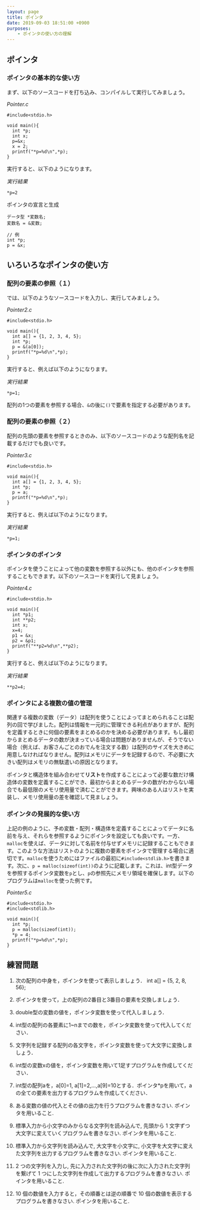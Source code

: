 ```yaml
---
layout: page
title: ポインタ
date: 2019-09-03 18:51:00 +0900
purposes:
    - ポインタの使い方の理解
---
```


ポインタ
--------------

### ポインタの基本的な使い方

まず、以下のソースコードを打ち込み、コンパイルして実行してみましょう。

*Pointer.c*<br>

    #include<stdio.h>

    void main(){
      int *p;
      int x;
      p=&x;
      x = 2;
      printf("*p=%d\n",*p);
    }

実行すると、以下のようになります。

*実行結果*

    *p=2

ポインタの宣言と生成

    データ型 *変数名;
    変数名 = &変数;
    
    // 例
    int *p;
    p = &x;


いろいろなポインタの使い方
----------------------

### 配列の要素の参照（１）

では、以下のようなソースコードを入力し、実行してみましょう。

*Pointer2.c*<br>

    #include<stdio.h>

    void main(){
      int a[] = {1, 2, 3, 4, 5};
      int *p;
      p = &(a[0]);
      printf("*p=%d\n",*p);
    }

実行すると、例えば以下のようになります。

*実行結果*

    *p=1;

配列の1つの要素を参照する場合、`&`の後に`()`で要素を指定する必要があります。


### 配列の要素の参照（２）

配列の先頭の要素を参照するときのみ、以下のソースコードのような配列名を記載するだけでも良いです。

*Pointer3.c*<br>

    #include<stdio.h>

    void main(){
      int a[] = {1, 2, 3, 4, 5};
      int *p;
      p = a;
      printf("*p=%d\n",*p);
    }

実行すると、例えば以下のようになります。

*実行結果*

    *p=1;


### ポインタのポインタ

ポインタを使うことによって他の変数を参照する以外にも、他のポインタを参照することもできます。以下のソースコードを実行して見ましょう。


*Pointer4.c*<br>

    #include<stdio.h>

    void main(){
      int *p1;
      int **p2;
      int x;
      x=4;
      p1 = &x;
      p2 = &p1;
      printf("**p2=%d\n",**p2);
    }

実行すると、例えば以下のようになります。

*実行結果*

    **p2=4;


### ポインタによる複数の値の管理

関連する複数の変数（データ）は配列を使うことによってまとめられることは配列の回で学びました。配列は情報を一元的に管理できる利点がありますが、配列を定義するときに何個の要素をまとめるのかを決める必要があります。もし最初からまとめるデータの数が決まっている場合は問題がありませんが、そうでない場合（例えば、お客さんごとのおでんを注文する数）は配列のサイズを大きめに用意しなければなりません。配列はメモリにデータを記録するので、不必要に大きい配列はメモリの無駄遣いの原因となります。

ポインタと構造体を組み合わせて**リスト**を作成することによって必要な数だけ構造体の変数を定義することができ、最初からまとめるデータの数がわからない場合でも最低限のメモリ使用量で済むことができます。興味のある人はリストを実装し、メモリ使用量の差を確認して見ましょう。

### ポインタの発展的な使い方

上記の例のように、予め変数・配列・構造体を定義することによってデータに名前を与え、それらを参照するようにポインタを設定しても良いです。一方、`malloc`を使えば、データに対して名前を付与せずメモリに記録することもできます。このような方法はリストのように複数の要素をポインタで管理する場合に適切です。`malloc`を使うためにはファイルの最初に`#include<stdlib.h>`を書きます。次に、`p = malloc(sizeof(int))`のように記載します。これは、int型データを参照するポインタ変数を`p`とし、`p`の参照先にメモリ領域を確保します。以下のプログラムは`malloc`を使った例です。

*Pointer5.c*<br>

    #include<stdio.h>
    #include<stdlib.h>

    void main(){
      int *p;
      p = malloc(sizeof(int));
      *p = 4;
      printf("*p=%d\n",*p);
    }

練習問題
--------
1.	次の配列の中身を，ポインタを使って表示しましょう．
int a[] = {5, 2, 8, 56};

2. ポインタを使って，上の配列の2番目と3番目の要素を交換しましょう．

3.	double型の変数の値を，ポインタ変数を使って代入しましょう．

4.	int型の配列の各要素に1~nまでの数を，ポインタ変数を使って代入してください．

5.	文字列を記録する配列の各文字を，ポインタ変数を使って大文字に変換しましょう．

6.	int型の変数xの値を，ポインタ変数を用いて1足すプログラムを作成してください．

7.	int型の配列aを，a[0]=1, a[1]=2,…,a[9]=10とする．ポインタ*pを用いて，aの全ての要素を出力するプログラムを作成してください．

8.	ある変数の値の代入とその値の出力を行うプログラムを書きなさい. ポインタを用いること.

9.	標準入力から小文字のみからなる文字列を読み込んで, 先頭から 1 文字ずつ大文字に変えていくプログラムを書きなさい. ポインタを用いること.

10.	標準入力から文字列を読み込んで, 大文字を小文字に, 小文字を大文字に変えた文字列を出力するプログラムを書きなさい. ポインタを用いること.

11.	2 つの文字列を入力し, 先に入力された文字列の後に次に入力された文字列を繋げて 1 つにした文字列を作成して出力するプログラムを書きなさい. ポインタを用いること.

12.	10 個の数値を入力すると，その順番とは逆の順番で 10 個の数値を表示するプログラムを書きなさい. ポインタを用いること.
